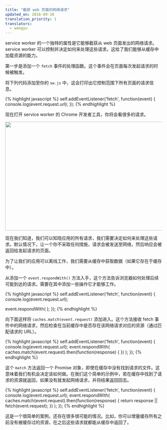 ```yaml
---
title: "截获 web 页面的网络请求"
updated_on: 2016-09-10
translation_priority: 1
translators:
  - wangyu
---
```


service worker 的一个独特的属性是它能够截获从 web 页面发出的网络请求。service worker 可以控制并决定如何来处理这些请求。这给了我们能够从缓存中加载资源的能力。

第一步是添加一个 `fetch` 事件的处理函数。这个事件会在页面每次发起请求的时候被触发。

将下列代码添加至你的 `sw.js` 中，这会打印出它控制范围下所有页面的请求信息。

{% highlight javascript %}
self.addEventListener('fetch', function(event) {
 console.log(event.request.url);
});
{% endhighlight %}

现在打开 service worker 的 Chrome 开发者工具，你将会看很多的请求。

<img src="images/image04.png" width="624" height="350" />

现在我们知道，我们可以知晓应用的所有请求，我们需要决定如何来处理这些请求。默认情况下，让一个你不采取任何措施，请求会被发送至网络，然后响应会被返回给发起请求的页面。

为了让我们的应用可以离线工作，我们需要从缓存中获取数据（如果它存在于缓存中）。

从添加一个 `event.respondWith()` 方法入手，这个方法告诉浏览器如何处理后续可能到达的请求。需要在其中添加一些操作它才能够工作。

{% highlight javascript %}
self.addEventListener('fetch', function(event) {
 console.log(event.request.url);

 event.respondWith( );
});
{% endhighlight %}

向下面这样将 `caches.match(event.request)` 添加进入。这个方法接收 fetch 事件中的网络请求，然后检查在当前缓存中是否存在该网络请求对应的资源（通过匹配请求的 URL）。

{% highlight javascript %}
self.addEventListener('fetch', function(event) {
 console.log(event.request.url);
 event.respondWith(
   caches.match(event.request).then(function(response) { })
 );
});
{% endhighlight %}

这个 `match` 方法返回一个 Promise 对象，即使在缓存中没有找到请求的文件。这意味着我们有机会决定该如何做。在我们这个简单的示例中，若在缓存中找到了请求的资源就返回，如果没有就发起网络请求，并将结果返回回去。

{% highlight javascript %}
self.addEventListener('fetch', function(event) {
 console.log(event.request.url);
 event.respondWith(
   caches.match(event.request).then(function(response) {
     return response || fetch(event.request);
   })
 );
});
{% endhighlight %}

这是一个很简单的案例，还存在很多很可能的情况。比如，你可以增量缓存所有之前没有被缓存过的资源，在之后这些请求就都能从缓存中返回了。
